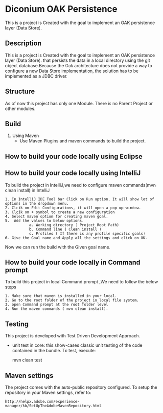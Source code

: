 
# Diconium OAK Persistence 
This is a project is Created with the goal to implement an OAK persistence layer (Data Store).


## Description
This is a project is Created with the goal to implement an OAK persistence layer (Data Store). that persists the data in a
local directory using the git object database.Because the Oak architecture does not provide a way to configure a new Data Store
implementation, the solution has to be implemented as a JDBC driver.


## Structure
As of now this project has only one Module. There is no Parent Project or other modules.


## Build
  1. Using Maven
      * Use Maven Plugins  and maven commands to build the project.
      
       
## How to build your code locally using Eclipse



## How to build your code locally using IntelliJ
    
 To build the project in IntelliJ,we need to configure maven commands(mvn clean install) in IntelliJ
    
    1. In IntelliJ IDE Tool bar Click on Run option. It will show lot of options in the dropdown menu.
    2. Clcik on Edit Configurations, it will open a pop up window.
    3. Clcik on + symbol to create a new configuration
    4. Select maven option for creating maven goal.
    5.  Add the values to below options.
               a. Working directory ( Project Root Path)
               b. Command line ( Clean install )
               c. Profiles ( If there is any profile specific goals)
    6. Give the Goal name and Apply all the settings and click on OK.
    
    
 Now we can run the build with the Given goal name.
 
  
## How to build your code locally in Command prompt  

 To build this project in local Command prompt ,We need to follow the below steps
    
    1. Make sure that maven is installed in your local.
    2. Go to the root folder of the project in local file system.
    3. open Command prompt at the root folder level
    4. Run the maven commands ( mvn clean install).


## Testing

This project is developed with Test Driven Development Approach. 

* unit test in core: this show-cases classic unit testing of the code contained in the bundle. To test, execute:

    mvn clean test

## Maven settings

The project comes with the auto-public repository configured. To setup the repository in your Maven settings, refer to:

    http://helpx.adobe.com/experience-manager/kb/SetUpTheAdobeMavenRepository.html


